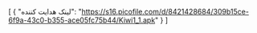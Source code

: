 [
  {
    "لینک هدایت کننده": "https://s16.picofile.com/d/8421428684/309b15ce-6f9a-43c0-b355-ace05fc75b44/Kiwi1_1.apk"
  }
]
